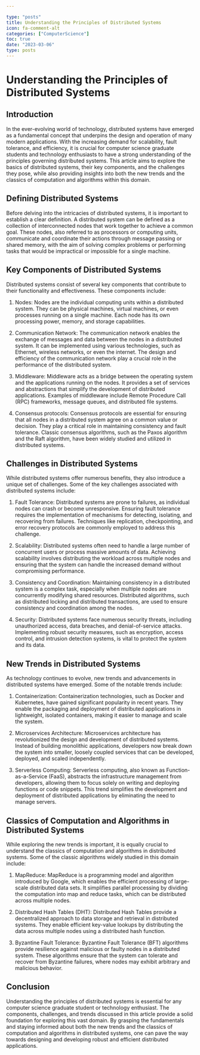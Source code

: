 ```yaml
---

type: "posts"
title: Understanding the Principles of Distributed Systems
icon: fa-comment-alt
categories: ["ComputerScience"]
toc: true
date: "2023-03-06"
type: posts
---
```





# Understanding the Principles of Distributed Systems

## Introduction

In the ever-evolving world of technology, distributed systems have emerged as a fundamental concept that underpins the design and operation of many modern applications. With the increasing demand for scalability, fault tolerance, and efficiency, it is crucial for computer science graduate students and technology enthusiasts to have a strong understanding of the principles governing distributed systems. This article aims to explore the basics of distributed systems, their key components, and the challenges they pose, while also providing insights into both the new trends and the classics of computation and algorithms within this domain.

## Defining Distributed Systems

Before delving into the intricacies of distributed systems, it is important to establish a clear definition. A distributed system can be defined as a collection of interconnected nodes that work together to achieve a common goal. These nodes, also referred to as processors or computing units, communicate and coordinate their actions through message passing or shared memory, with the aim of solving complex problems or performing tasks that would be impractical or impossible for a single machine.

## Key Components of Distributed Systems

Distributed systems consist of several key components that contribute to their functionality and effectiveness. These components include:

1. Nodes: Nodes are the individual computing units within a distributed system. They can be physical machines, virtual machines, or even processes running on a single machine. Each node has its own processing power, memory, and storage capabilities.

2. Communication Network: The communication network enables the exchange of messages and data between the nodes in a distributed system. It can be implemented using various technologies, such as Ethernet, wireless networks, or even the internet. The design and efficiency of the communication network play a crucial role in the performance of the distributed system.

3. Middleware: Middleware acts as a bridge between the operating system and the applications running on the nodes. It provides a set of services and abstractions that simplify the development of distributed applications. Examples of middleware include Remote Procedure Call (RPC) frameworks, message queues, and distributed file systems.

4. Consensus protocols: Consensus protocols are essential for ensuring that all nodes in a distributed system agree on a common value or decision. They play a critical role in maintaining consistency and fault tolerance. Classic consensus algorithms, such as the Paxos algorithm and the Raft algorithm, have been widely studied and utilized in distributed systems.

## Challenges in Distributed Systems

While distributed systems offer numerous benefits, they also introduce a unique set of challenges. Some of the key challenges associated with distributed systems include:

1. Fault Tolerance: Distributed systems are prone to failures, as individual nodes can crash or become unresponsive. Ensuring fault tolerance requires the implementation of mechanisms for detecting, isolating, and recovering from failures. Techniques like replication, checkpointing, and error recovery protocols are commonly employed to address this challenge.

2. Scalability: Distributed systems often need to handle a large number of concurrent users or process massive amounts of data. Achieving scalability involves distributing the workload across multiple nodes and ensuring that the system can handle the increased demand without compromising performance.

3. Consistency and Coordination: Maintaining consistency in a distributed system is a complex task, especially when multiple nodes are concurrently modifying shared resources. Distributed algorithms, such as distributed locking and distributed transactions, are used to ensure consistency and coordination among the nodes.

4. Security: Distributed systems face numerous security threats, including unauthorized access, data breaches, and denial-of-service attacks. Implementing robust security measures, such as encryption, access control, and intrusion detection systems, is vital to protect the system and its data.

## New Trends in Distributed Systems

As technology continues to evolve, new trends and advancements in distributed systems have emerged. Some of the notable trends include:

1. Containerization: Containerization technologies, such as Docker and Kubernetes, have gained significant popularity in recent years. They enable the packaging and deployment of distributed applications in lightweight, isolated containers, making it easier to manage and scale the system.

2. Microservices Architecture: Microservices architecture has revolutionized the design and development of distributed systems. Instead of building monolithic applications, developers now break down the system into smaller, loosely coupled services that can be developed, deployed, and scaled independently.

3. Serverless Computing: Serverless computing, also known as Function-as-a-Service (FaaS), abstracts the infrastructure management from developers, allowing them to focus solely on writing and deploying functions or code snippets. This trend simplifies the development and deployment of distributed applications by eliminating the need to manage servers.

## Classics of Computation and Algorithms in Distributed Systems

While exploring the new trends is important, it is equally crucial to understand the classics of computation and algorithms in distributed systems. Some of the classic algorithms widely studied in this domain include:

1. MapReduce: MapReduce is a programming model and algorithm introduced by Google, which enables the efficient processing of large-scale distributed data sets. It simplifies parallel processing by dividing the computation into map and reduce tasks, which can be distributed across multiple nodes.

2. Distributed Hash Tables (DHT): Distributed Hash Tables provide a decentralized approach to data storage and retrieval in distributed systems. They enable efficient key-value lookups by distributing the data across multiple nodes using a distributed hash function.

3. Byzantine Fault Tolerance: Byzantine Fault Tolerance (BFT) algorithms provide resilience against malicious or faulty nodes in a distributed system. These algorithms ensure that the system can tolerate and recover from Byzantine failures, where nodes may exhibit arbitrary and malicious behavior.

## Conclusion

Understanding the principles of distributed systems is essential for any computer science graduate student or technology enthusiast. The components, challenges, and trends discussed in this article provide a solid foundation for exploring this vast domain. By grasping the fundamentals and staying informed about both the new trends and the classics of computation and algorithms in distributed systems, one can pave the way towards designing and developing robust and efficient distributed applications.